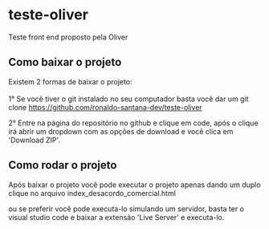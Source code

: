 # teste-oliver
Teste front end proposto pela Oliver

## Como baixar o projeto
Existem 2 formas de baixar o projeto:<br><br>
1° Se você tiver o git instalado no seu computador basta você dar um git clone https://github.com/ronaldo-santana-dev/teste-oliver

2° Entre na página do repositório no github e clique em code, após o clique irá abrir um dropdown com as opções de download e você clica em 'Download ZIP'.

## Como rodar o projeto

Após baixar o projeto você pode executar o projeto apenas dando um duplo clique no arquivo index_desacordo_comercial.html<br>

ou se preferir você pode executa-lo simulando um servidor, basta ter o visual studio code e baixar a extensão 'Live Server' e executa-lo.

